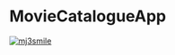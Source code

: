 # MovieCatalogueApp
[![mj3smile](https://circleci.com/gh/mj3smile/MovieCatalogueApp.svg?style=shield)](https://circleci.com/gh/mj3smile/MovieCatalogueApp)
